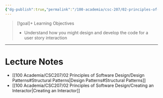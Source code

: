 ```yaml
---
{"dg-publish":true,"permalink":"/100-academia/csc-207/02-principles-of-software-design/week-10-design-patterns-creating-interactors-interviewing/","tags":["cs","java","lecture","note","university"],"created":"2024-11-15T17:14:09.543-05:00","updated":"2024-11-21T21:19:19.650-05:00"}
---
```



> [!goal]+ Learning Objectives
> - Understand how you might design and develop the code for a user story interaction

---

# Lecture Notes

- [[100 Academia/CSC207/02 Principles of Software Design/Design Patterns#Structural Patterns\|Design Patterns#Structural Patterns]]
- [[100 Academia/CSC207/02 Principles of Software Design/Creating an Interactor\|Creating an Interactor]]
